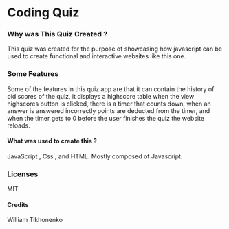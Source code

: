 # Coding Quiz
### Why was This Quiz Created ?
This quiz was created for the purpose of showcasing how javascript can be used to create functional and interactive websites like this one.
### Some Features
Some of the features in this quiz app are that it can contain the history of old scores of the quiz, it displays a highscore table when the view highscores button is clicked, there is a timer that counts down, when an answer is answered incorrectly points are deducted from the timer, and when the timer gets to 0 before the user finishes the quiz the website reloads.
#### What was used to create this ?
JavaScript , Css , and HTML.
Mostly composed of Javascript.
### Licenses
MIT
#### Credits 
William Tikhonenko